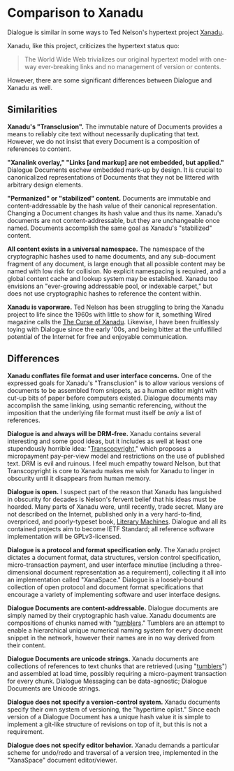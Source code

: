 # Comparison to Xanadu

Dialogue is similar in some ways to Ted Nelson's hypertext project [Xanadu][].

Xanadu, like this project, criticizes the hypertext status quo:

> The World Wide Web trivializes our original hypertext model with one-way ever-breaking links and no management of version or contents.

However, there are some significant differences between Dialogue and Xanadu as well.

## Similarities

**Xanadu's "Transclusion".** The immutable nature of Documents provides a means to reliably cite text without necessarily duplicating that text. However, we do not insist that every Document is a composition of references to content.

**"Xanalink overlay," "Links [and markup] are not embedded, but applied."** Dialogue Documents eschew embedded mark-up by design. It is crucial to canonicalized representations of Documents that they not be littered with arbitrary design elements.

**"Permanized" or "stabilized" content.** Documents are immutable and content-addressable by the hash value of their canonical representation. Changing a Document changes its hash value and thus its name. Xanadu's documents are not content-addressable, but they are unchangeable once named. Documents accomplish the same goal as Xanadu's "stabilized" content.

**All content exists in a universal namespace.** The namespace of the cryptographic hashes used to name documents, and any sub-document fragment of any document, is large enough that all possible content may be named with low risk for collision. No explicit namespacing is required, and a global content cache and lookup system may be established. Xanadu too envisions an "ever-growing addressable pool, or indexable carpet," but does not use cryptographic hashes to reference the content within.

**Xanadu is vaporware.** Ted Nelson has been struggling to bring the Xanadu project to life since the 1960s with little to show for it, something Wired magazine calls the [The Curse of Xanadu][]. Likewise, I have been fruitlessly toying with Dialogue since the early '00s, and being bitter at the unfulfilled potential of the Internet for free and enjoyable communication.

## Differences

**Xanadu conflates file format and user interface concerns.** One of the expressed goals for Xanadu's "Transclusion" is to allow various versions of documents to be assembled from snippets, as a human editor might with cut-up bits of paper before computers existed. Dialogue documents may accomplish the same linking, using semantic referencing, without the imposition that the underlying file format must itself be *only* a list of references.

**Dialogue is and always will be DRM-free.** Xanadu contains several interesting and some good ideas, but it includes as well at least one stupendously horrible idea: "[Transcopyright][]," which proposes a micropayment pay-per-view model and restrictions on the use of published text. DRM is evil and ruinous. I feel much empathy toward Nelson, but that Transcopyright is core to Xanadu makes me wish for Xanadu to linger in obscurity until it disappears from human memory.

**Dialogue is open.** I suspect part of the reason that Xanadu has languished in obscurity for decades is Nelson's fervent belief that his ideas must be hoarded. Many parts of Xanadu were, until recently, trade secret. Many are not described on the Internet, published only in a very hard-to-find, overpriced, and poorly-typeset book, [Literary Machines][]. Dialogue and all its contained projects aim to become IETF Standard; all reference software implementation will be GPLv3-licensed.

**Dialogue is a protocol and format specification only.** The Xanadu project dictates a document format, data structures, version control specification, micro-transaction payment, and user interface minutiae (including a three-dimensional document representation as a requirement), collecting it all into an implementation called "XanaSpace." Dialogue is a loosely-bound collection of open protocol and document format specifications that encourage a variety of implementing software and user interface designs.

**Dialogue Documents are content-addressable.** Dialogue documents are simply named by their cryptographic hash value. Xanadu documents are compositions of chunks named with "[tumblers][]." Tumblers are an attempt to enable a hierarchical unique numerical naming system for every document snippet in the network, however their names are in no way derived from their content.

**Dialogue Documents are unicode strings.** Xanadu documents are collections of references to text chunks that are retrieved (using "[tumblers][]") and assembled at load time, possibly requiring a micro-payment transaction for every chunk. Dialogue Messaging can be data-agnostic; Dialogue Documents are Unicode strings. 

**Dialogue does not specify a version-control system.** Xanadu documents specify their own system of versioning, the "hypertime oplist." Since each version of a Dialogue Document has a unique hash value it is simple to implement a git-like structure of revisions on top of it, but this is not a requirement.

**Dialogue does not specify editor behavior.** Xanadu demands a particular scheme for undo/redo and traversal of a version tree, implemented in the "XanaSpace" document editor/viewer.

[Xanadu]: http://xanadu.com/
[Transcopyright]: http://xanadu.com/tco
[Project Xanadu]: http://xanadu.com
[The Curse of Xanadu]: http://www.wired.com/wired/archive/3.06/xanadu_pr.html
[tumblers]: http://en.wikipedia.org/wiki/Tumbler_(Project_Xanadu)
[Literary Machines]: http://en.wikipedia.org/wiki/Literary_Machines
